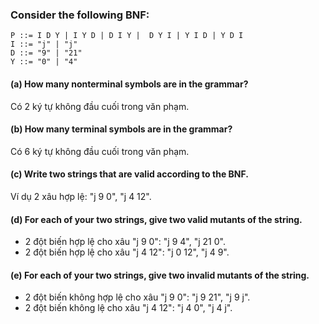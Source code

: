 ﻿### Consider the following BNF:
```
P ::= I D Y | I Y D | D I Y |  D Y I | Y I D | Y D I
I ::= "j" | "j" 
D ::= "9" | "21" 
Y ::= "0" | "4" 
```
#### (a) How many nonterminal symbols are in the grammar?
Có 2 ký tự không đầu cuối trong văn phạm.

#### (b) How many terminal symbols are in the grammar?
Có 6 ký tự không đầu cuối trong văn phạm.

#### (c) Write two strings that are valid according to the BNF.
Ví dụ 2 xâu hợp lệ: "j 9 0", "j 4 12".

#### (d) For each of your two strings, give two valid mutants of the string.
+ 2 đột biến hợp lệ cho xâu "j 9 0": "j 9 4", "j 21 0".
+ 2 đột biến hợp lệ cho xâu "j 4 12": "j 0 12", "j 4 9".

#### (e) For each of your two strings, give two invalid mutants of the string.
+ 2 đột biến không hợp lệ cho xâu "j 9 0": "j 9 21", "j 9 j".
+ 2 đột biến không lệ cho xâu "j 4 12": "j 4 0", "j 4 j".